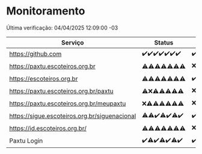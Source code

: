# Monitoramento

Última verificação: 04/04/2025 12:09:00 -03

|Serviço|Status|Últimas 24h|
|---|---|---|
|https://github.com|<span title="2025-03-28: OK=23">✔️</span><span title="2025-03-29: OK=23">✔️</span><span title="2025-03-30: OK=23">✔️</span><span title="2025-03-31: OK=23">✔️</span><span title="2025-04-01: OK=23">✔️</span><span title="2025-04-02: OK=23">✔️</span><span title="2025-04-03: OK=14">✔️</span>|<span title="03/04/2025 12:09:00 -03 : 200">✔️</span><span title="03/04/2025 13:10:00 -03 : 200">✔️</span><span title="03/04/2025 14:08:00 -03 : 200">✔️</span><span title="03/04/2025 15:12:00 -03 : 200">✔️</span><span title="03/04/2025 16:07:00 -03 : 200">✔️</span><span title="03/04/2025 17:09:00 -03 : 200">✔️</span><span title="03/04/2025 18:08:00 -03 : 200">✔️</span><span title="03/04/2025 19:08:00 -03 : 200">✔️</span><span title="03/04/2025 20:09:00 -03 : 200">✔️</span><span title="03/04/2025 21:43:00 -03 : 200">✔️</span><span title="03/04/2025 23:19:00 -03 : 200">✔️</span><span title="04/04/2025 00:24:00 -03 : 200">✔️</span><span title="04/04/2025 01:11:00 -03 : 200">✔️</span><span title="04/04/2025 02:09:00 -03 : 200">✔️</span><span title="04/04/2025 03:13:00 -03 : 200">✔️</span><span title="04/04/2025 04:09:00 -03 : 200">✔️</span><span title="04/04/2025 05:12:00 -03 : 200">✔️</span><span title="04/04/2025 06:09:00 -03 : 200">✔️</span><span title="04/04/2025 07:09:00 -03 : 200">✔️</span><span title="04/04/2025 08:07:00 -03 : 200">✔️</span><span title="04/04/2025 09:16:00 -03 : 200">✔️</span><span title="04/04/2025 10:19:00 -03 : 200">✔️</span><span title="04/04/2025 11:08:00 -03 : 200">✔️</span><span title="04/04/2025 12:09:00 -03 : 200">✔️</span>|
|https://paxtu.escoteiros.org.br|<span title="2025-03-28: OK=2, Falhas=21">⚠️</span><span title="2025-03-29: OK=3, Falhas=20">⚠️</span><span title="2025-03-30: OK=5, Falhas=18">⚠️</span><span title="2025-03-31: OK=4, Falhas=19">⚠️</span><span title="2025-04-01: OK=3, Falhas=20">⚠️</span><span title="2025-04-02: OK=11, Falhas=12">⚠️</span><span title="2025-04-03: OK=6, Falhas=8">⚠️</span>|<span title="03/04/2025 12:09:00 -03 : 403">❌</span><span title="03/04/2025 13:10:00 -03 : 200">✔️</span><span title="03/04/2025 14:08:00 -03 : 200">✔️</span><span title="03/04/2025 15:12:00 -03 : 403">❌</span><span title="03/04/2025 16:07:00 -03 : 403">❌</span><span title="03/04/2025 17:09:00 -03 : 200">✔️</span><span title="03/04/2025 18:08:00 -03 : 403">❌</span><span title="03/04/2025 19:08:00 -03 : 200">✔️</span><span title="03/04/2025 20:09:00 -03 : 403">❌</span><span title="03/04/2025 21:43:00 -03 : 403">❌</span><span title="03/04/2025 23:19:00 -03 : 403">❌</span><span title="04/04/2025 00:24:00 -03 : 200">✔️</span><span title="04/04/2025 01:11:00 -03 : 403">❌</span><span title="04/04/2025 02:09:00 -03 : 403">❌</span><span title="04/04/2025 03:13:00 -03 : 200">✔️</span><span title="04/04/2025 04:09:00 -03 : 403">❌</span><span title="04/04/2025 05:12:00 -03 : 200">✔️</span><span title="04/04/2025 06:09:00 -03 : 403">❌</span><span title="04/04/2025 07:09:00 -03 : 403">❌</span><span title="04/04/2025 08:07:00 -03 : 200">✔️</span><span title="04/04/2025 09:16:00 -03 : 403">❌</span><span title="04/04/2025 10:19:00 -03 : 403">❌</span><span title="04/04/2025 11:08:00 -03 : 403">❌</span><span title="04/04/2025 12:09:00 -03 : 403">❌</span>|
|https://escoteiros.org.br|<span title="2025-03-28: OK=1, Falhas=22">⚠️</span><span title="2025-03-29: OK=1, Falhas=22">⚠️</span><span title="2025-03-30: OK=1, Falhas=22">⚠️</span><span title="2025-03-31: OK=5, Falhas=18">⚠️</span><span title="2025-04-01: OK=2, Falhas=21">⚠️</span><span title="2025-04-02: OK=8, Falhas=15">⚠️</span><span title="2025-04-03: OK=2, Falhas=12">⚠️</span>|<span title="03/04/2025 12:09:00 -03 : 200">✔️</span><span title="03/04/2025 13:10:00 -03 : 403">❌</span><span title="03/04/2025 14:08:00 -03 : 200">✔️</span><span title="03/04/2025 15:12:00 -03 : 403">❌</span><span title="03/04/2025 16:07:00 -03 : 403">❌</span><span title="03/04/2025 17:09:00 -03 : 200">✔️</span><span title="03/04/2025 18:08:00 -03 : 403">❌</span><span title="03/04/2025 19:08:00 -03 : 403">❌</span><span title="03/04/2025 20:09:00 -03 : 403">❌</span><span title="03/04/2025 21:43:00 -03 : 403">❌</span><span title="03/04/2025 23:19:00 -03 : 200">✔️</span><span title="04/04/2025 00:24:00 -03 : 200">✔️</span><span title="04/04/2025 01:11:00 -03 : 200">✔️</span><span title="04/04/2025 02:09:00 -03 : 403">❌</span><span title="04/04/2025 03:13:00 -03 : 403">❌</span><span title="04/04/2025 04:09:00 -03 : 403">❌</span><span title="04/04/2025 05:12:00 -03 : 200">✔️</span><span title="04/04/2025 06:09:00 -03 : 403">❌</span><span title="04/04/2025 07:09:00 -03 : 403">❌</span><span title="04/04/2025 08:07:00 -03 : 403">❌</span><span title="04/04/2025 09:16:00 -03 : 403">❌</span><span title="04/04/2025 10:19:00 -03 : 200">✔️</span><span title="04/04/2025 11:08:00 -03 : 403">❌</span><span title="04/04/2025 12:09:00 -03 : 200">✔️</span>|
|https://paxtu.escoteiros.org.br/paxtu|<span title="2025-03-28: OK=2, Falhas=21">⚠️</span><span title="2025-03-29: Falhas=23">❌</span><span title="2025-03-30: OK=1, Falhas=22">⚠️</span><span title="2025-03-31: OK=3, Falhas=20">⚠️</span><span title="2025-04-01: OK=9, Falhas=14">⚠️</span><span title="2025-04-02: OK=3, Falhas=20">⚠️</span><span title="2025-04-03: OK=6, Falhas=8">⚠️</span>|<span title="03/04/2025 12:09:00 -03 : 403">❌</span><span title="03/04/2025 13:10:00 -03 : 403">❌</span><span title="03/04/2025 14:08:00 -03 : 200">✔️</span><span title="03/04/2025 15:12:00 -03 : 403">❌</span><span title="03/04/2025 16:07:00 -03 : 403">❌</span><span title="03/04/2025 17:09:00 -03 : 200">✔️</span><span title="03/04/2025 18:08:00 -03 : 403">❌</span><span title="03/04/2025 19:08:00 -03 : 403">❌</span><span title="03/04/2025 20:09:00 -03 : 200">✔️</span><span title="03/04/2025 21:43:00 -03 : 403">❌</span><span title="03/04/2025 23:19:00 -03 : 403">❌</span><span title="04/04/2025 00:24:00 -03 : 403">❌</span><span title="04/04/2025 01:11:00 -03 : 403">❌</span><span title="04/04/2025 02:09:00 -03 : 403">❌</span><span title="04/04/2025 03:13:00 -03 : 200">✔️</span><span title="04/04/2025 04:09:00 -03 : 403">❌</span><span title="04/04/2025 05:12:00 -03 : 403">❌</span><span title="04/04/2025 06:09:00 -03 : 403">❌</span><span title="04/04/2025 07:09:00 -03 : 403">❌</span><span title="04/04/2025 08:07:00 -03 : 403">❌</span><span title="04/04/2025 09:16:00 -03 : 403">❌</span><span title="04/04/2025 10:19:00 -03 : 200">✔️</span><span title="04/04/2025 11:08:00 -03 : 403">❌</span><span title="04/04/2025 12:09:00 -03 : 403">❌</span>|
|https://paxtu.escoteiros.org.br/meupaxtu|<span title="2025-03-28: Falhas=23">❌</span><span title="2025-03-29: OK=1, Falhas=22">⚠️</span><span title="2025-03-30: OK=1, Falhas=22">⚠️</span><span title="2025-03-31: OK=2, Falhas=21">⚠️</span><span title="2025-04-01: OK=4, Falhas=19">⚠️</span><span title="2025-04-02: OK=5, Falhas=18">⚠️</span><span title="2025-04-03: OK=4, Falhas=10">⚠️</span>|<span title="03/04/2025 12:09:00 -03 : 403">❌</span><span title="03/04/2025 13:10:00 -03 : 403">❌</span><span title="03/04/2025 14:08:00 -03 : 200">✔️</span><span title="03/04/2025 15:12:00 -03 : 0">❌</span><span title="03/04/2025 16:07:00 -03 : 200">✔️</span><span title="03/04/2025 17:09:00 -03 : 403">❌</span><span title="03/04/2025 18:08:00 -03 : 403">❌</span><span title="03/04/2025 19:08:00 -03 : 403">❌</span><span title="03/04/2025 20:09:00 -03 : 403">❌</span><span title="03/04/2025 21:43:00 -03 : 200">✔️</span><span title="03/04/2025 23:19:00 -03 : 403">❌</span><span title="04/04/2025 00:24:00 -03 : 403">❌</span><span title="04/04/2025 01:11:00 -03 : 403">❌</span><span title="04/04/2025 02:09:00 -03 : 403">❌</span><span title="04/04/2025 03:13:00 -03 : 200">✔️</span><span title="04/04/2025 04:09:00 -03 : 403">❌</span><span title="04/04/2025 05:12:00 -03 : 403">❌</span><span title="04/04/2025 06:09:00 -03 : 200">✔️</span><span title="04/04/2025 07:09:00 -03 : 403">❌</span><span title="04/04/2025 08:07:00 -03 : 403">❌</span><span title="04/04/2025 09:16:00 -03 : 403">❌</span><span title="04/04/2025 10:19:00 -03 : 200">✔️</span><span title="04/04/2025 11:08:00 -03 : 403">❌</span><span title="04/04/2025 12:09:00 -03 : 403">❌</span>|
|https://sigue.escoteiros.org.br/siguenacional|<span title="2025-03-28: OK=22, Falhas=1">⚠️</span><span title="2025-03-29: OK=22, Falhas=1">⚠️</span><span title="2025-03-30: OK=23">✔️</span><span title="2025-03-31: OK=22, Falhas=1">⚠️</span><span title="2025-04-01: OK=23">✔️</span><span title="2025-04-02: OK=22, Falhas=1">⚠️</span><span title="2025-04-03: OK=14">✔️</span>|<span title="03/04/2025 12:09:00 -03 : 200">✔️</span><span title="03/04/2025 13:10:00 -03 : 200">✔️</span><span title="03/04/2025 14:08:00 -03 : 200">✔️</span><span title="03/04/2025 15:12:00 -03 : 0">❌</span><span title="03/04/2025 16:07:00 -03 : 200">✔️</span><span title="03/04/2025 17:09:00 -03 : 200">✔️</span><span title="03/04/2025 18:08:00 -03 : 200">✔️</span><span title="03/04/2025 19:08:00 -03 : 200">✔️</span><span title="03/04/2025 20:09:00 -03 : 200">✔️</span><span title="03/04/2025 21:43:00 -03 : 200">✔️</span><span title="03/04/2025 23:19:00 -03 : 200">✔️</span><span title="04/04/2025 00:24:00 -03 : 200">✔️</span><span title="04/04/2025 01:11:00 -03 : 200">✔️</span><span title="04/04/2025 02:09:00 -03 : 200">✔️</span><span title="04/04/2025 03:13:00 -03 : 200">✔️</span><span title="04/04/2025 04:09:00 -03 : 200">✔️</span><span title="04/04/2025 05:12:00 -03 : 200">✔️</span><span title="04/04/2025 06:09:00 -03 : 200">✔️</span><span title="04/04/2025 07:09:00 -03 : 200">✔️</span><span title="04/04/2025 08:07:00 -03 : 200">✔️</span><span title="04/04/2025 09:16:00 -03 : 200">✔️</span><span title="04/04/2025 10:19:00 -03 : 200">✔️</span><span title="04/04/2025 11:08:00 -03 : 200">✔️</span><span title="04/04/2025 12:09:00 -03 : 200">✔️</span>|
|https://id.escoteiros.org.br/|<span title="2025-03-28: OK=6, Falhas=17">⚠️</span><span title="2025-03-29: OK=4, Falhas=19">⚠️</span><span title="2025-03-30: OK=4, Falhas=19">⚠️</span><span title="2025-03-31: OK=5, Falhas=18">⚠️</span><span title="2025-04-01: OK=9, Falhas=14">⚠️</span><span title="2025-04-02: OK=11, Falhas=12">⚠️</span><span title="2025-04-03: OK=8, Falhas=6">⚠️</span>|<span title="03/04/2025 12:09:00 -03 : 403">❌</span><span title="03/04/2025 13:10:00 -03 : 403">❌</span><span title="03/04/2025 14:08:00 -03 : 200">✔️</span><span title="03/04/2025 15:12:00 -03 : 403">❌</span><span title="03/04/2025 16:07:00 -03 : 200">✔️</span><span title="03/04/2025 17:09:00 -03 : 200">✔️</span><span title="03/04/2025 18:08:00 -03 : 403">❌</span><span title="03/04/2025 19:08:00 -03 : 403">❌</span><span title="03/04/2025 20:09:00 -03 : 200">✔️</span><span title="03/04/2025 21:43:00 -03 : 403">❌</span><span title="03/04/2025 23:19:00 -03 : 403">❌</span><span title="04/04/2025 00:24:00 -03 : 200">✔️</span><span title="04/04/2025 01:11:00 -03 : 200">✔️</span><span title="04/04/2025 02:09:00 -03 : 200">✔️</span><span title="04/04/2025 03:13:00 -03 : 403">❌</span><span title="04/04/2025 04:09:00 -03 : 200">✔️</span><span title="04/04/2025 05:12:00 -03 : 403">❌</span><span title="04/04/2025 06:09:00 -03 : 403">❌</span><span title="04/04/2025 07:09:00 -03 : 200">✔️</span><span title="04/04/2025 08:07:00 -03 : 403">❌</span><span title="04/04/2025 09:16:00 -03 : 403">❌</span><span title="04/04/2025 10:19:00 -03 : 200">✔️</span><span title="04/04/2025 11:08:00 -03 : 200">✔️</span><span title="04/04/2025 12:09:00 -03 : 403">❌</span>|
|Paxtu Login|<span title="2025-03-28: OK=23">✔️</span><span title="2025-03-29: OK=22, Falhas=1">⚠️</span><span title="2025-03-30: OK=23">✔️</span><span title="2025-03-31: OK=22, Falhas=1">⚠️</span><span title="2025-04-01: OK=23">✔️</span><span title="2025-04-02: OK=22, Falhas=1">⚠️</span><span title="2025-04-03: OK=14">✔️</span>|<span title="03/04/2025 12:09:00 -03 : 200">✔️</span><span title="03/04/2025 13:10:00 -03 : 200">✔️</span><span title="03/04/2025 14:08:00 -03 : 200">✔️</span><span title="03/04/2025 15:12:00 -03 : 502">❌</span><span title="03/04/2025 16:07:00 -03 : 200">✔️</span><span title="03/04/2025 17:09:00 -03 : 200">✔️</span><span title="03/04/2025 18:08:00 -03 : 200">✔️</span><span title="03/04/2025 19:08:00 -03 : 200">✔️</span><span title="03/04/2025 20:09:00 -03 : 200">✔️</span><span title="03/04/2025 21:43:00 -03 : 200">✔️</span><span title="03/04/2025 23:19:00 -03 : 200">✔️</span><span title="04/04/2025 00:24:00 -03 : 200">✔️</span><span title="04/04/2025 01:11:00 -03 : 200">✔️</span><span title="04/04/2025 02:09:00 -03 : 200">✔️</span><span title="04/04/2025 03:13:00 -03 : 200">✔️</span><span title="04/04/2025 04:09:00 -03 : 200">✔️</span><span title="04/04/2025 05:12:00 -03 : 200">✔️</span><span title="04/04/2025 06:09:00 -03 : 200">✔️</span><span title="04/04/2025 07:09:00 -03 : 200">✔️</span><span title="04/04/2025 08:07:00 -03 : 200">✔️</span><span title="04/04/2025 09:16:00 -03 : 200">✔️</span><span title="04/04/2025 10:19:00 -03 : 200">✔️</span><span title="04/04/2025 11:08:00 -03 : 200">✔️</span><span title="04/04/2025 12:09:00 -03 : 200">✔️</span>|
